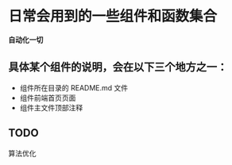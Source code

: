 # 日常会用到的一些组件和函数集合
**自动化一切**


## 具体某个组件的说明，会在以下三个地方之一：
* 组件所在目录的 README.md 文件
* 组件前端首页页面
* 组件主文件顶部注释

## TODO
算法优化
